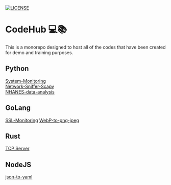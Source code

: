<!-- @format -->

[![LICENSE](https://img.shields.io/github/license/rtiwariops/CodeHub)](https://github.com/rtiwariops/CodeHub/blob/main/LICENSE)

# CodeHub 💻📚

This is a monorepo designed to host all of the codes that have been created for demo and training purposes.

## Python

[System-Monitoring](https://github.com/rtiwariops/CodeHub/tree/main/hostmon-python)   
[Network-Sniffer-Scapy](https://github.com/rtiwariops/CodeHub/tree/main/netsniff-python)  
[NHANES-data-analysis](https://github.com/rtiwariops/CodeHub/tree/main/ML-AI-Examples/NHANES-data-analysis)

## GoLang

[SSL-Monitoring](https://github.com/rtiwariops/CodeHub/tree/main/sslmon-go)
[WebP-to-png-jpeg](https://github.com/rtiwariops/CodeHub/tree/main/utility/webp-to-png-jpeg-go)

## Rust

[TCP Server](https://github.com/rtiwariops/CodeHub/tree/main/tcp-server-rust)

## NodeJS

[json-to-yaml](https://github.com/rtiwariops/CodeHub/tree/main/utility/json2yaml-node)
